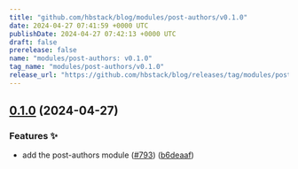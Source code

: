 ```yaml
---
title: "github.com/hbstack/blog/modules/post-authors/v0.1.0"
date: 2024-04-27 07:41:59 +0000 UTC
publishDate: 2024-04-27 07:42:13 +0000 UTC
draft: false
prerelease: false
name: "modules/post-authors: v0.1.0"
tag_name: "modules/post-authors/v0.1.0"
release_url: "https://github.com/hbstack/blog/releases/tag/modules/post-authors/v0.1.0"
---
```


## [0.1.0](https://github.com/hbstack/blog/compare/modules/post-authors-v0.0.1...modules/post-authors/v0.1.0) (2024-04-27)


### Features ✨

* add the post-authors module ([#793](https://github.com/hbstack/blog/issues/793)) ([b6deaaf](https://github.com/hbstack/blog/commit/b6deaaf1007e3fec53d03365e1989d3d21fca860))
